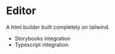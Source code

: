# Editor

A html builder built completely on tailwind.

- Storybooks integration 
- Typescript integration
